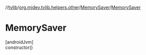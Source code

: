 //[tvlib](../../../index.md)/[org.mjdev.tvlib.helpers.other](../index.md)/[MemorySaver](index.md)/[MemorySaver](-memory-saver.md)

# MemorySaver

[androidJvm]\
constructor()
